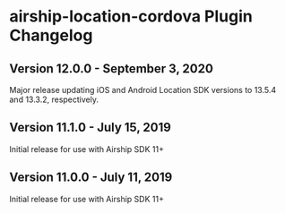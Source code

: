 # airship-location-cordova Plugin Changelog

## Version 12.0.0 - September 3, 2020

Major release updating iOS and Android Location SDK versions to 13.5.4 and 13.3.2, respectively.

## Version 11.1.0 - July 15, 2019

Initial release for use with Airship SDK 11+

## Version 11.0.0 - July 11, 2019

Initial release for use with Airship SDK 11+


